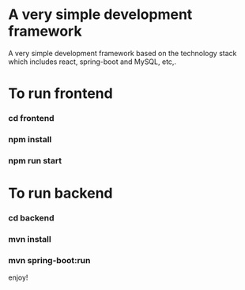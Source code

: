 # A very simple development framework
A very simple development framework based on the technology stack which includes react, spring-boot and MySQL, etc,.

# To run frontend
###  cd frontend
###  npm install
###  npm run start


# To run backend
### cd backend
### mvn install
### mvn spring-boot:run

enjoy!
